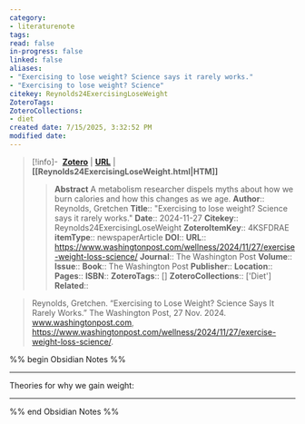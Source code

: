 ```yaml
---
category: 
- literaturenote
tags:
read: false
in-progress: false
linked: false
aliases:
- "Exercising to lose weight? Science says it rarely works."
- "Exercising to lose weight? Science"
citekey: Reynolds24ExercisingLoseWeight
ZoteroTags: 
ZoteroCollections: 
- diet
created date: 7/15/2025, 3:32:52 PM
modified date:
---
```


> [!info]- &nbsp;[**Zotero**](zotero://select/library/items/4KSFDRAE)  | [**URL**](https://www.washingtonpost.com/wellness/2024/11/27/exercise-weight-loss-science/) | **[[Reynolds24ExercisingLoseWeight.html|HTM]]**
>> **Abstract**
> A metabolism researcher dispels myths about how we burn calories and how this changes as we age.
> > **Author**:: Reynolds, Gretchen
> **Title**:: "Exercising to lose weight? Science says it rarely works."
> **Date**:: 2024-11-27
> **Citekey**:: Reynolds24ExercisingLoseWeight
> **ZoteroItemKey**:: 4KSFDRAE
> **itemType**:: newspaperArticle
> **DOI**:: 
> **URL**:: https://www.washingtonpost.com/wellness/2024/11/27/exercise-weight-loss-science/
> **Journal**:: The Washington Post
> **Volume**:: 
> **Issue**:: 
> **Book**:: The Washington Post
> **Publisher**:: 
> **Location**:: 
> **Pages**:: 
> **ISBN**:: 
> **ZoteroTags**:: []
> **ZoteroCollections**:: ['Diet']
> **Related**::

>  Reynolds, Gretchen. “Exercising to Lose Weight? Science Says It Rarely Works.” The Washington Post, 27 Nov. 2024. www.washingtonpost.com, https://www.washingtonpost.com/wellness/2024/11/27/exercise-weight-loss-science/.

%% begin Obsidian Notes %%
___
Theories for why we gain weight:


___
%% end Obsidian Notes %%
